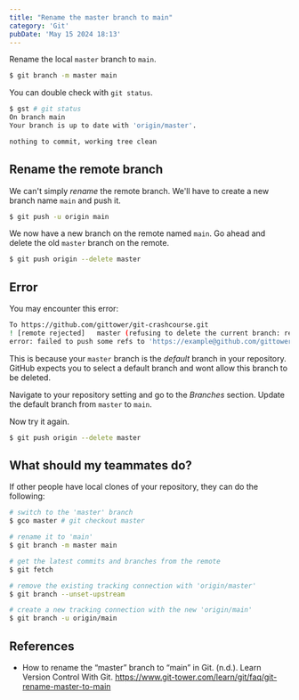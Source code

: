 ```yaml
---
title: "Rename the master branch to main"
category: 'Git'
pubDate: 'May 15 2024 18:13'
---
```


Rename the local `master` branch to `main`.
```sh
$ git branch -m master main
```

You can double check with `git status`.
```sh
$ gst # git status
On branch main
Your branch is up to date with 'origin/master'.

nothing to commit, working tree clean
```

## Rename the remote branch

We can't simply _rename_ the remote branch. We'll have to create a new branch name `main` and push it.

```sh
$ git push -u origin main
```

We now have a new branch on the remote named `main`. Go ahead and delete the old `master` branch on the remote.

```sh
$ git push origin --delete master
```

## Error
You may encounter this error:
```sh
To https://github.com/gittower/git-crashcourse.git
! [remote rejected]   master (refusing to delete the current branch: refs/heads/master)
error: failed to push some refs to 'https://example@github.com/gittower/git-crashcourse.git'
```

This is because your `master` branch is the _default_ branch in your repository. GitHub expects you to select a default branch and wont allow this branch to be deleted.

Navigate to your repository setting and go to the _Branches_ section. Update the default branch from `master` to `main`.

Now try it again.

```sh
$ git push origin --delete master
```

## What should my teammates do?

If other people have local clones of your repository, they can do the following:

```sh
# switch to the 'master' branch
$ gco master # git checkout master 

# rename it to 'main'
$ git branch -m master main

# get the latest commits and branches from the remote
$ git fetch

# remove the existing tracking connection with 'origin/master'
$ git branch --unset-upstream

# create a new tracking connection with the new 'origin/main'
$ git branch -u origin/main
```


## References
- How to rename the “master” branch to “main” in Git. (n.d.). Learn Version Control With Git. https://www.git-tower.com/learn/git/faq/git-rename-master-to-main